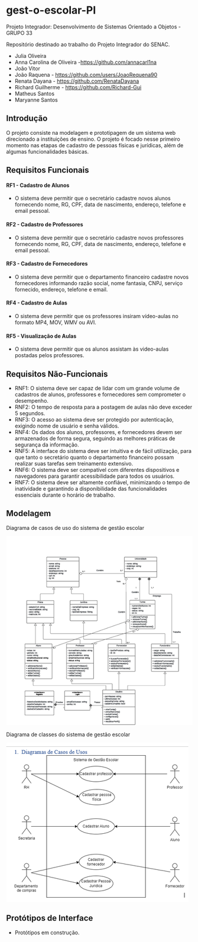 # gest-o-escolar-PI
Projeto Integrador: Desenvolvimento de Sistemas Orientado a Objetos - GRUPO 33

Repositório destinado ao trabalho do Projeto Integrador do SENAC. 

- Julia Oliveira
- Anna Carolina de Oliveira -https://github.com/annacarl1na 
- João Vitor
- João Raquena - https://github.com/users/JoaoRequena90
- Renata Dayana - https://github.com/RenataDayana 
- Richard Guilherme - https://github.com/Richard-Gui
- Matheus Santos
- Maryanne Santos


## Introdução


O projeto consiste na modelagem e prototipagem de um sistema web direcionado a instituições de ensino. O projeto é focado nesse primeiro momento nas etapas de cadastro de pessoas físicas e jurídicas, além de algumas funcionalidades básicas.

## Requisitos Funcionais

#### RF1 - Cadastro de Alunos
- O sistema deve permitir que o secretário cadastre novos alunos fornecendo nome, RG, CPF, data de nascimento, endereço, telefone e email pessoal.
#### RF2 - Cadastro de Professores
- O sistema deve permitir que o secretário cadastre novos professores fornecendo nome, RG, CPF, data de nascimento, endereço, telefone e email pessoal.
#### RF3 - Cadastro de Fornecedores
- O sistema deve permitir que o departamento financeiro cadastre novos fornecedores informando razão social, nome fantasia, CNPJ, serviço fornecido, endereço, telefone e email.
#### RF4 - Cadastro de Aulas
- O sistema deve permitir que os professores insiram vídeo-aulas no formato MP4, MOV, WMV ou AVI.
#### RF5 - Visualização de Aulas
- O sistema deve permitir que os alunos assistam às video-aulas postadas pelos professores.

## Requisitos Não-Funcionais

- RNF1: O sistema deve ser capaz de lidar com um grande volume de cadastros de alunos, professores e fornecedores sem comprometer o desempenho.
- RNF2: O tempo de resposta para a postagem de aulas não deve exceder 5 segundos.
- RNF3: O acesso ao sistema deve ser protegido por autenticação, exigindo nome de usuário e senha válidos.
- RNF4: Os dados dos alunos, professores, e fornecedores devem ser armazenados de forma segura, seguindo as melhores práticas de segurança da informação.
- RNF5: A interface do sistema deve ser intuitiva e de fácil utilização, para que tanto o secretário quanto o departamento financeiro possam realizar suas tarefas sem treinamento extensivo.
- RNF6: O sistema deve ser compatível com diferentes dispositivos e navegadores para garantir acessibilidade para todos os usuários.
- RNF7: O sistema deve ser altamente confiável, minimizando o tempo de inatividade e garantindo a disponibilidade das funcionalidades essenciais durante o horário de trabalho.

## Modelagem
  Diagrama de casos de uso do sistema de gestão escolar
  
![Diagrama de casos de uso do sistema de gestão escolar](diagrama-de-classes.png)

  Diagrama de classes do sistema de gestão escolar
  
![Diagrama de casos de uso do sistema de gestão escolar](diagrama-decasodeuso.png)



## Protótipos de Interface
- Protótipos em construção.

